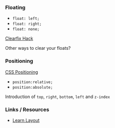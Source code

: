 ### Floating

* `float: left;`
* `float: right;`
* `float: none;`

[Clearfix Hack](http://learnlayout.com/clearfix.html)

Other ways to clear your floats?


### Positioning

[CSS Positioning](https://developer.mozilla.org/en-US/docs/Web/CSS/position)

* `position:relative;`
* `position:absolute;`

Introduction of `top`, `right`, `bottom`, `left` and `z-index`


### Links / Resources

* [Learn Layout](http://learnlayout.com/)


